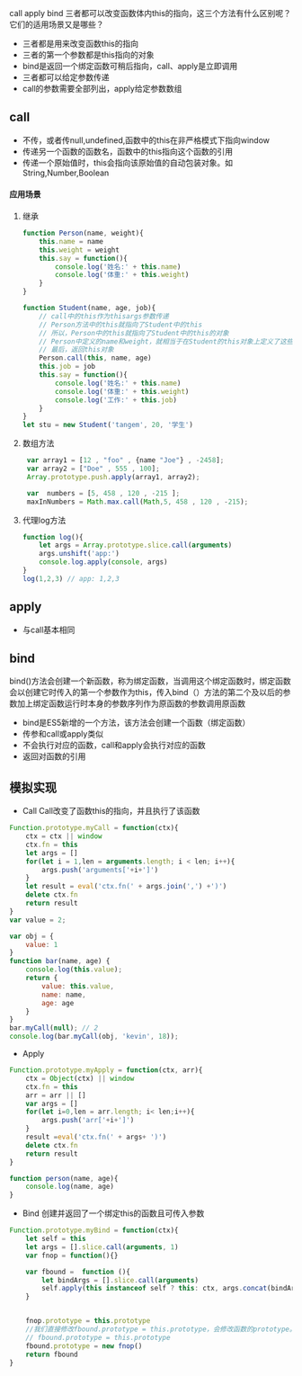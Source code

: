  call apply bind 三者都可以改变函数体内this的指向，这三个方法有什么区别呢？它们的适用场景又是哪些？
  - 三者都是用来改变函数this的指向
  - 三者的第一个参数都是this指向的对象
  - bind是返回一个绑定函数可稍后指向，call、apply是立即调用
  - 三者都可以给定参数传递
  - call的参数需要全部列出，apply给定参数数组
## call
- 不传，或者传null,undefined,函数中的this在非严格模式下指向window
- 传递另一个函数的函数名，函数中的this指向这个函数的引用
- 传递一个原始值时，this会指向该原始值的自动包装对象。如String,Number,Boolean
#### 应用场景
1. 继承
   ```js
   function Person(name, weight){
       this.name = name
       this.weight = weight
       this.say = function(){
           console.log('姓名:' + this.name)
           console.log('体重:' + this.weight)
       }
   }

   function Student(name, age, job){
       // call中的this作为thisargs参数传递
       // Person方法中的this就指向了Student中的this
       // 所以，Person中的this就指向了Student中的this的对象
       // Person中定义的name和weight，就相当于在Student的this对象上定义了这些属性
       // 最后，返回this对象
       Person.call(this, name, age)
       this.job = job
       this.say = function(){
           console.log('姓名:' + this.name)
           console.log('体重:' + this.weight)
           console.log('工作:' + this.job)
       }
   }
   let stu = new Student('tangem', 20, '学生')
   ```
2. 数组方法
   ```js
    var array1 = [12 , "foo" , {name "Joe"} , -2458]; 
    var array2 = ["Doe" , 555 , 100]; 
    Array.prototype.push.apply(array1, array2);

    var  numbers = [5, 458 , 120 , -215 ]; 
    maxInNumbers = Math.max.call(Math,5, 458 , 120 , -215); 
   ```
3. 代理log方法
   ```js
   function log(){
       let args = Array.prototype.slice.call(arguments)
       args.unshift('app:')
       console.log.apply(console, args)
   }
   log(1,2,3) // app: 1,2,3
   ```
## apply
- 与call基本相同
## bind
bind()方法会创建一个新函数，称为绑定函数，当调用这个绑定函数时，绑定函数会以创建它时传入的第一个参数作为this，传入bind（）方法的第二个及以后的参数加上绑定函数运行时本身的参数序列作为原函数的参数调用原函数
- bind是ES5新增的一个方法，该方法会创建一个函数（绑定函数）
- 传参和call或apply类似
- 不会执行对应的函数，call和apply会执行对应的函数
- 返回对函数的引用
## 模拟实现
- Call
  Call改变了函数this的指向，并且执行了该函数
```js
Function.prototype.myCall = function(ctx){
    ctx = ctx || window
    ctx.fn = this
    let args = []
    for(let i = 1,len = arguments.length; i < len; i++){
        args.push('arguments['+i+']')
    }
    let result = eval('ctx.fn(' + args.join(',') +')')
    delete ctx.fn
    return result
}
var value = 2;

var obj = {
    value: 1
}
function bar(name, age) {
    console.log(this.value);
    return {
        value: this.value,
        name: name,
        age: age
    }
}
bar.myCall(null); // 2
console.log(bar.myCall(obj, 'kevin', 18));

```
- Apply
```js
Function.prototype.myApply = function(ctx, arr){
    ctx = Object(ctx) || window
    ctx.fn = this
    arr = arr || []
    var args = []
    for(let i=0,len = arr.length; i< len;i++){
        args.push('arr['+i+']')
    }
    result =eval('ctx.fn(' + args+ ')')
    delete ctx.fn
    return result
}

function person(name, age){
    console.log(name, age)
}
```

- Bind
  创建并返回了一个绑定this的函数且可传入参数
```js
Function.prototype.myBind = function(ctx){
    let self = this
    let args = [].slice.call(arguments, 1)
    var fnop = function(){}

    var fbound =  function (){
        let bindArgs = [].slice.call(arguments)
        self.apply(this instanceof self ? this: ctx, args.concat(bindArgs))
    }


    fnop.prototype = this.prototype
    //我们直接修改fbound.prototype = this.prototype，会修改函数的prototype。利用一个空函数中转
    // fbound.prototype = this.prototype
    fbound.prototype = new fnop()
    return fbound
}
```
  
